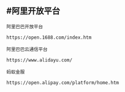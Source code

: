 #阿里开放平台
--------------

`阿里巴巴开放平台`
	
	https://open.1688.com/index.htm
	
`阿里巴巴云通信平台`
	
	https://www.alidayu.com/
	
`蚂蚁金服`
	
	https://open.alipay.com/platform/home.htm

